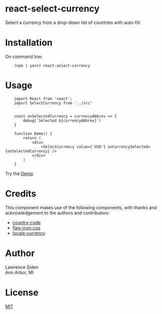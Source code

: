 # react-select-currency
Select a currency from a drop-down list of countries with auto-fill.

# Installation

On command line:

        (npm | yarn) react-select-currency


# Usage

        import React from 'react';
        import SelectCurrency from '../src'


        const onSelectedCurrency = currencyAbbrev => {
            debug(`Selected ${currencyAbbrev}`)
        }

        function Demo() {
            return (
                <div>
                    <SelectCurrency value={'USD'} onCurrencySelected={onSelectedCurrency} />
                </div>
            )
        }

Try the [Demo](https://lsiden.github.io/react-select-currency/)


# Credits
This component makes use of the following components, with thanks and acknowledgement to the authors and contributors:

* [country-code](https://github.com/ckaatz-nokia/cc)
* [flag-icon-css](https://github.com/lipis/flag-icon-css)
* [locale-currency](https://github.com/tadeegan/locale-currency)

# Author
Lawrence Siden  
Ann Arbor, MI

# License
[MIT](https://opensource.org/licenses/MIT)
